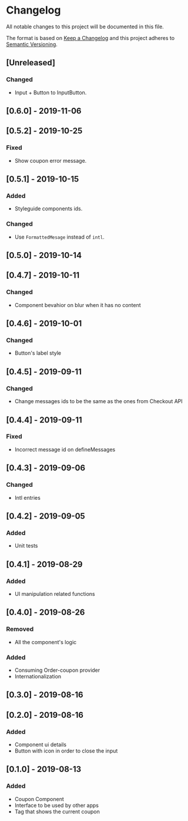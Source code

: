 # Changelog

All notable changes to this project will be documented in this file.

The format is based on [Keep a Changelog](http://keepachangelog.com/en/1.0.0/)
and this project adheres to [Semantic Versioning](http://semver.org/spec/v2.0.0.html).

## [Unreleased]

### Changed

- Input + Button to InputButton.

## [0.6.0] - 2019-11-06

## [0.5.2] - 2019-10-25

### Fixed

- Show coupon error message.

## [0.5.1] - 2019-10-15

### Added

- Styleguide components ids.

### Changed

- Use `FormattedMesage` instead of `intl`.

## [0.5.0] - 2019-10-14

## [0.4.7] - 2019-10-11

### Changed

- Component bevahior on blur when it has no content

## [0.4.6] - 2019-10-01

### Changed

- Button's label style

## [0.4.5] - 2019-09-11

### Changed

- Change messages ids to be the same as the ones from Checkout API

## [0.4.4] - 2019-09-11

### Fixed

- Incorrect message id on defineMessages

## [0.4.3] - 2019-09-06

### Changed

- Intl entries

## [0.4.2] - 2019-09-05

### Added

- Unit tests

## [0.4.1] - 2019-08-29

### Added

- UI manipulation related functions

## [0.4.0] - 2019-08-26

### Removed

- All the component's logic

### Added

- Consuming Order-coupon provider
- Internationalization

## [0.3.0] - 2019-08-16

## [0.2.0] - 2019-08-16

### Added

- Component ui details
- Button with icon in order to close the input

## [0.1.0] - 2019-08-13

### Added

- Coupon Component
- Interface to be used by other apps
- Tag that shows the current coupon
